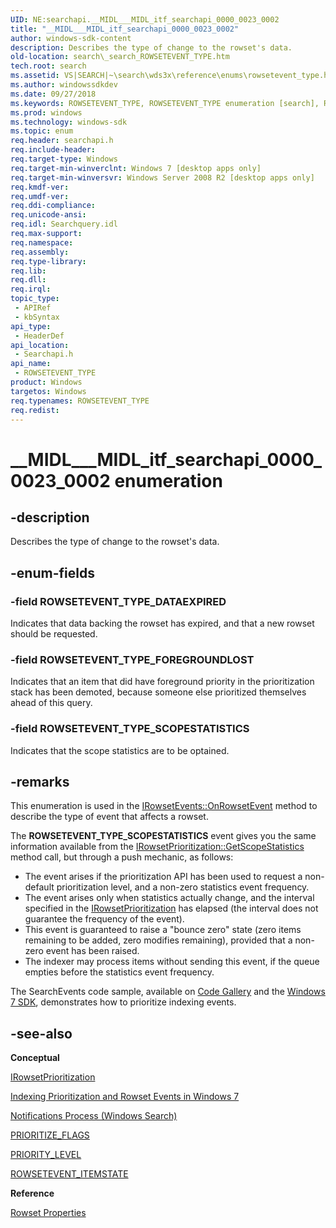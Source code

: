 ```yaml
---
UID: NE:searchapi.__MIDL___MIDL_itf_searchapi_0000_0023_0002
title: "__MIDL___MIDL_itf_searchapi_0000_0023_0002"
author: windows-sdk-content
description: Describes the type of change to the rowset's data.
old-location: search\_search_ROWSETEVENT_TYPE.htm
tech.root: search
ms.assetid: VS|SEARCH|~\search\wds3x\reference\enums\rowsetevent_type.htm
ms.author: windowssdkdev
ms.date: 09/27/2018
ms.keywords: ROWSETEVENT_TYPE, ROWSETEVENT_TYPE enumeration [search], ROWSETEVENT_TYPE_DATAEXPIRED, ROWSETEVENT_TYPE_FOREGROUNDLOST, ROWSETEVENT_TYPE_SCOPESTATISTICS, __MIDL___MIDL_itf_searchapi_0000_0023_0002, _search_ROWSETEVENT_TYPE, search._search_ROWSETEVENT_TYPE, searchapi/ROWSETEVENT_TYPE, searchapi/ROWSETEVENT_TYPE_DATAEXPIRED, searchapi/ROWSETEVENT_TYPE_FOREGROUNDLOST, searchapi/ROWSETEVENT_TYPE_SCOPESTATISTICS
ms.prod: windows
ms.technology: windows-sdk
ms.topic: enum
req.header: searchapi.h
req.include-header: 
req.target-type: Windows
req.target-min-winverclnt: Windows 7 [desktop apps only]
req.target-min-winversvr: Windows Server 2008 R2 [desktop apps only]
req.kmdf-ver: 
req.umdf-ver: 
req.ddi-compliance: 
req.unicode-ansi: 
req.idl: Searchquery.idl
req.max-support: 
req.namespace: 
req.assembly: 
req.type-library: 
req.lib: 
req.dll: 
req.irql: 
topic_type:
 - APIRef
 - kbSyntax
api_type:
 - HeaderDef
api_location:
 - Searchapi.h
api_name:
 - ROWSETEVENT_TYPE
product: Windows
targetos: Windows
req.typenames: ROWSETEVENT_TYPE
req.redist: 
---
```


# __MIDL___MIDL_itf_searchapi_0000_0023_0002 enumeration


## -description


Describes the type of change to the rowset's data.


## -enum-fields




### -field ROWSETEVENT_TYPE_DATAEXPIRED

Indicates that data backing the rowset has expired, and that a new rowset should be requested.
            


### -field ROWSETEVENT_TYPE_FOREGROUNDLOST

Indicates that an item that did have foreground priority in the prioritization stack has been demoted, because someone else prioritized themselves ahead of this query.
            


### -field ROWSETEVENT_TYPE_SCOPESTATISTICS

Indicates that the scope statistics are to be optained.
            


## -remarks



This enumeration is used in the <a href="https://msdn.microsoft.com/en-us/library/Dd318753(v=VS.85).aspx">IRowsetEvents::OnRowsetEvent</a> method to describe the type of event that affects a rowset.

The <b>ROWSETEVENT_TYPE_SCOPESTATISTICS</b> event gives you the same information available from the <a href="https://msdn.microsoft.com/en-us/library/Dd318746(v=VS.85).aspx">IRowsetPrioritization::GetScopeStatistics</a> method call, but through a push mechanic, as follows: 

<ul>
<li>The event arises if the prioritization API has been used to request a non-default prioritization level, and a non-zero statistics event frequency.  </li>
<li>The event arises only when statistics actually change, and the interval specified in the <a href="https://msdn.microsoft.com/en-us/library/Dd318747(v=VS.85).aspx">IRowsetPrioritization</a> has elapsed (the interval does not guarantee the frequency of the event).</li>
<li>This event is guaranteed to raise a "bounce zero" state (zero items remaining to be added, zero modifies remaining), provided that a non-zero event has been raised.</li>
<li>The indexer may process items without sending this event, if the queue empties before the statistics event frequency.</li>
</ul>
The SearchEvents code sample, available on <a href="http://go.microsoft.com/fwlink/p/?linkid=155654">Code Gallery</a> and the <a href="http://go.microsoft.com/fwlink/p/?linkid=129787">Windows 7 SDK</a>, demonstrates how to prioritize indexing events.




## -see-also




<b>Conceptual</b>



<a href="https://msdn.microsoft.com/en-us/library/Dd318747(v=VS.85).aspx">IRowsetPrioritization</a>



<a href="https://msdn.microsoft.com/6cdfb7d3-f849-432c-960f-912e5024c583">Indexing Prioritization and Rowset Events in Windows 7</a>



<a href="https://msdn.microsoft.com/en-us/library/Bb288457(v=VS.85).aspx">Notifications Process (Windows Search)</a>



<a href="https://msdn.microsoft.com/en-us/library/Cc142933(v=VS.85).aspx">PRIORITIZE_FLAGS</a>



<a href="https://msdn.microsoft.com/en-us/library/Dd797839(v=VS.85).aspx">PRIORITY_LEVEL</a>



<a href="https://msdn.microsoft.com/en-us/library/Dd368861(v=VS.85).aspx">ROWSETEVENT_ITEMSTATE</a>



<b>Reference</b>



<a href="https://msdn.microsoft.com/en-us/library/Cc465173(v=VS.85).aspx">Rowset Properties</a>
 

 

